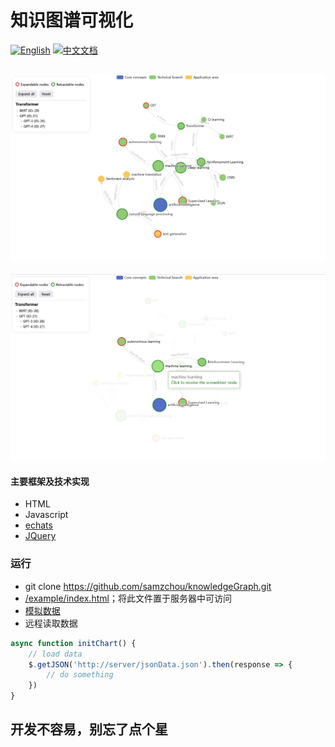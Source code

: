 # 知识图谱可视化

[![English](https://img.shields.io/badge/English-Click-yellow)](README.md) [![中文文档](https://img.shields.io/badge/中文文档-点击查看-orange)](README-zh.md)

![](./image_01.png)
------------
![](./image_02.png)

#### 主要框架及技术实现
* HTML
* Javascript
* [echats](https://echarts.apache.org)
* [JQuery](https://jquery.com/)


### 运行
* git clone https://github.com/samzchou/knowledgeGraph.git
* [/example/index.html](./example/index.html)；将此文件置于服务器中可访问
* [模拟数据](./example/jsonData.json)
* 远程读取数据
```javascript
async function initChart() {
	// load data
	$.getJSON('http://server/jsonData.json').then(response => {
		// do something
	})
}
```

## 开发不容易，别忘了点个星